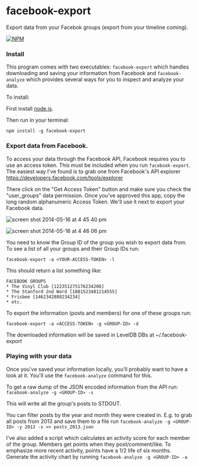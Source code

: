 facebook-export
===============

Export data from your Facebok groups (export from your timeline coming).

[![NPM](https://nodei.co/npm/facebook-export.png?downloads=true)](https://nodei.co/npm/facebook-export/)

### Install
This program comes with two executables: `facebook-export` which handles downloading and saving your information from Facebook and `facebook-analyze` which provides several ways for you to inspect and analyze your data.

To install:

First install [node.js](http://nodejs.org/).

Then run in your terminal:

`npm install -g facebook-export`

### Export data from Facebook.

To access your data through the Facebook API, Facebook requires you to use an access token. This must be included when you run `facebook-export`. The easiest way I've found is to grab one from Facebook's API explorer https://developers.facebook.com/tools/explorer

There click on the "Get Access Token" button and make sure you check the "user_groups" data permission. Once you've approved this app, copy the long random alphanumeric Access Token. We'll use it next to export your Facebook data.

![screen shot 2014-05-16 at 4 45 40 pm](https://cloud.githubusercontent.com/assets/71047/3003503/5c1ef460-dd54-11e3-8f79-7b53da728e87.png)

![screen shot 2014-05-16 at 4 46 06 pm](https://cloud.githubusercontent.com/assets/71047/3003502/5c0a3b24-dd54-11e3-8c2a-edd79035dfd0.png)

You need to know the Group ID of the group you wish to export data from. To see a list of all your groups and their Group IDs run:

`facebook-export -a <YOUR-ACCESS-TOKEN> -l`

This should return a list something like:

````
FACEBOOK GROUPS
* The Vinyl Club [122351275176234206]
* The Stanford 2nd Ward [1881523481214555]
* Frisbee [1462342888234234]
* etc.
````

To export the information (posts and members) for one of these groups run:

`facebook-export -a <ACCESS-TOKEN> -g <GROUP-ID> -d`

The downloaded information will be saved in LevelDB DBs at ~/.facebook-export

### Playing with your data
Once you've saved your information locally, you'll probably want to have a look at it. You'll use the `facebook-analyze` command for this.

To get a raw dump of the JSON encoded information from the API run:
`facebook-analyze -g <GROUP-ID> -s`

This will write all the group's posts to STDOUT.

You can filter posts by the year and month they were created in. E.g. to grab all posts from 2013 and save them to a file run `facebook-analyze -g <GROUP-ID> -y 2013 -s >> posts_2013.json`

I've also added a script which calculates an activity score for each member of the group. Members get points when they post/comment/like. To emphasize more recent activity, points have a 1/2 life of six months. Generate the activity chart by running `facebook-analyze -g <GROUP-ID> -a`
